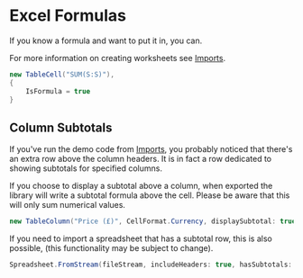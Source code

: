 # Excel Formulas
If you know a formula and want to put it in, you can.

For more information on creating worksheets see [Imports](./Imports.md).
```csharp
new TableCell("SUM(S:S)"),
{
    IsFormula = true
}
```

## Column Subtotals
If you've run the demo code from [Imports](./Imports.md), you probably noticed that there's an extra row above the column headers.
It is in fact a row dedicated to showing subtotals for specified columns.

If you choose to display a subtotal above a column, when exported the library will write a subtotal formula above the cell.
Please be aware that this will only sum numerical values.
```csharp
new TableColumn("Price (£)", CellFormat.Currency, displaySubtotal: true),
```

If you need to import a spreadsheet that has a subtotal row, this is also possible,
(this functionality may be subject to change).
```csharp
Spreadsheet.FromStream(fileStream, includeHeaders: true, hasSubtotals: true);
```